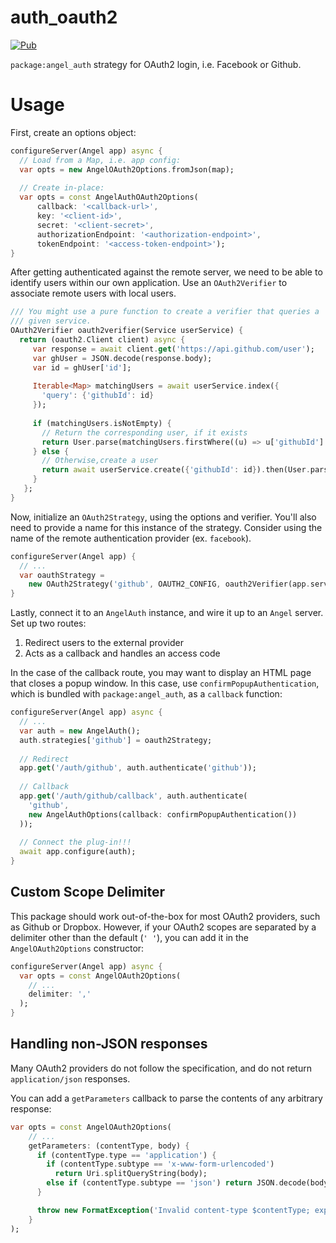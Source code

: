 # auth_oauth2

[![Pub](https://img.shields.io/pub/v/angel_auth_oauth2.svg)](https://pub.dartlang.org/packages/angel_auth_oauth2)

`package:angel_auth` strategy for OAuth2 login, i.e. Facebook or Github.

# Usage
First, create an options object:

```dart
configureServer(Angel app) async {
  // Load from a Map, i.e. app config:
  var opts = new AngelOAuth2Options.fromJson(map);
  
  // Create in-place:
  var opts = const AngelAuthOAuth2Options(
      callback: '<callback-url>',
      key: '<client-id>',
      secret: '<client-secret>',
      authorizationEndpoint: '<authorization-endpoint>',
      tokenEndpoint: '<access-token-endpoint>');
}
```

After getting authenticated against the remote server, we need to be able to identify
users within our own application. Use an `OAuth2Verifier` to associate remote users
with local users.

```dart
/// You might use a pure function to create a verifier that queries a
/// given service.
OAuth2Verifier oauth2verifier(Service userService) {
  return (oauth2.Client client) async {
     var response = await client.get('https://api.github.com/user');
     var ghUser = JSON.decode(response.body);
     var id = ghUser['id'];
 
     Iterable<Map> matchingUsers = await userService.index({
       'query': {'githubId': id}
     });
 
     if (matchingUsers.isNotEmpty) {
       // Return the corresponding user, if it exists
       return User.parse(matchingUsers.firstWhere((u) => u['githubId'] == id));
     } else {
       // Otherwise,create a user
       return await userService.create({'githubId': id}).then(User.parse);
     }
   };
}
```

Now, initialize an `OAuth2Strategy`, using the options and verifier.
You'll also need to provide a name for this instance of the strategy.
Consider using the name of the remote authentication provider (ex. `facebook`).

```dart
configureServer(Angel app) {
  // ...
  var oauthStrategy =
    new OAuth2Strategy('github', OAUTH2_CONFIG, oauth2Verifier(app.service('users')));
}
```

Lastly, connect it to an `AngelAuth` instance, and wire it up to an `Angel` server.
Set up two routes:
  1. Redirect users to the external provider
  2. Acts as a callback and handles an access code
  
In the case of the callback route, you may want to display an HTML page that closes
a popup window. In this case, use `confirmPopupAuthentication`, which is bundled with
`package:angel_auth`, as a `callback` function:

```dart
configureServer(Angel app) async {
  // ...
  var auth = new AngelAuth();
  auth.strategies['github'] = oauth2Strategy;
  
  // Redirect
  app.get('/auth/github', auth.authenticate('github'));
  
  // Callback
  app.get('/auth/github/callback', auth.authenticate(
    'github',
    new AngelAuthOptions(callback: confirmPopupAuthentication())
  ));
  
  // Connect the plug-in!!!
  await app.configure(auth);
}
```

## Custom Scope Delimiter
This package should work out-of-the-box for most OAuth2 providers, such as Github or Dropbox.
However, if your OAuth2 scopes are separated by a delimiter other than the default (`' '`),
you can add it in the `AngelOAuth2Options` constructor:

```dart
configureServer(Angel app) async {
  var opts = const AngelOAuth2Options(
    // ...
    delimiter: ','
  );
}
```

## Handling non-JSON responses
Many OAuth2 providers do not follow the specification, and do not return
`application/json` responses.

You can add a `getParameters` callback to parse the contents of any arbitrary
response:

```dart
var opts = const AngelOAuth2Options(
    // ...
    getParameters: (contentType, body) {
      if (contentType.type == 'application') {
        if (contentType.subtype == 'x-www-form-urlencoded')
          return Uri.splitQueryString(body);
        else if (contentType.subtype == 'json') return JSON.decode(body);
      }

      throw new FormatException('Invalid content-type $contentType; expected application/x-www-form-urlencoded or application/json.');
    }
);
```